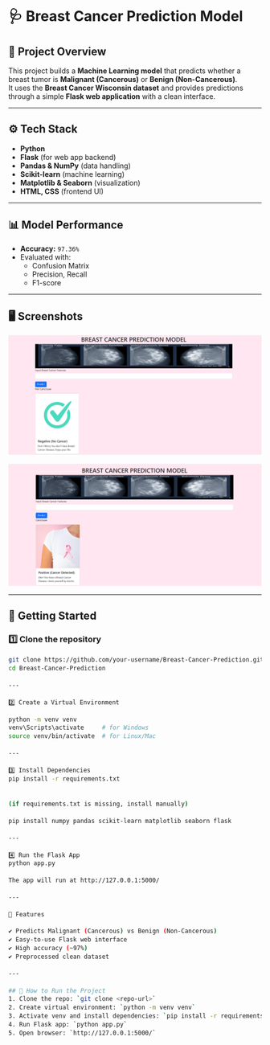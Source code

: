 # 🩺 Breast Cancer Prediction Model  

## 📌 Project Overview  
This project builds a **Machine Learning model** that predicts whether a breast tumor is **Malignant (Cancerous)** or **Benign (Non-Cancerous)**.  
It uses the **Breast Cancer Wisconsin dataset** and provides predictions through a simple **Flask web application** with a clean interface.  

---

## ⚙️ Tech Stack  
- **Python**  
- **Flask** (for web app backend)  
- **Pandas & NumPy** (data handling)  
- **Scikit-learn** (machine learning)  
- **Matplotlib & Seaborn** (visualization)  
- **HTML, CSS** (frontend UI)  

---

## 📊 Model Performance  
- **Accuracy:** `97.36%`  
- Evaluated with:  
  - Confusion Matrix  
  - Precision, Recall  
  - F1-score  

---

## 🖥️ Screenshots  

![Negative Result](Screenshots/Negative.png)

![Positive Result](Screenshots/Positive.png)

---

## 🚀 Getting Started  

### 1️⃣ Clone the repository  
```bash
git clone https://github.com/your-username/Breast-Cancer-Prediction.git
cd Breast-Cancer-Prediction

---

2️⃣ Create a Virtual Environment

python -m venv venv
venv\Scripts\activate     # for Windows
source venv/bin/activate  # for Linux/Mac

---

3️⃣ Install Dependencies
pip install -r requirements.txt


(if requirements.txt is missing, install manually)

pip install numpy pandas scikit-learn matplotlib seaborn flask

---

4️⃣ Run the Flask App
python app.py

The app will run at http://127.0.0.1:5000/

---

📌 Features

✔️ Predicts Malignant (Cancerous) vs Benign (Non-Cancerous)
✔️ Easy-to-use Flask web interface
✔️ High accuracy (~97%)
✔️ Preprocessed clean dataset

---

## 🚀 How to Run the Project
1. Clone the repo: `git clone <repo-url>`
2. Create virtual environment: `python -m venv venv`
3. Activate venv and install dependencies: `pip install -r requirements.txt`
4. Run Flask app: `python app.py`
5. Open browser: `http://127.0.0.1:5000/`
